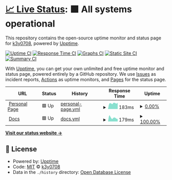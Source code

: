 # [📈 Live Status](https://status.atashfaraz.de): <!--live status--> **🟩 All systems operational**

This repository contains the open-source uptime monitor and status page for [k3y0708](https://status.atashfaraz.de), powered by [Upptime](https://github.com/upptime/upptime).

[![Uptime CI](https://github.com/k3y0708/status/workflows/Uptime%20CI/badge.svg)](https://github.com/k3y0708/status/actions?query=workflow%3A%22Uptime+CI%22)
[![Response Time CI](https://github.com/k3y0708/status/workflows/Response%20Time%20CI/badge.svg)](https://github.com/k3y0708/status/actions?query=workflow%3A%22Response+Time+CI%22)
[![Graphs CI](https://github.com/k3y0708/status/workflows/Graphs%20CI/badge.svg)](https://github.com/k3y0708/status/actions?query=workflow%3A%22Graphs+CI%22)
[![Static Site CI](https://github.com/k3y0708/status/workflows/Static%20Site%20CI/badge.svg)](https://github.com/k3y0708/status/actions?query=workflow%3A%22Static+Site+CI%22)
[![Summary CI](https://github.com/k3y0708/status/workflows/Summary%20CI/badge.svg)](https://github.com/k3y0708/status/actions?query=workflow%3A%22Summary+CI%22)

With [Upptime](https://upptime.js.org), you can get your own unlimited and free uptime monitor and status page, powered entirely by a GitHub repository. We use [Issues](https://github.com/k3y0708/status/issues) as incident reports, [Actions](https://github.com/k3y0708/status/actions) as uptime monitors, and [Pages](https://status.atashfaraz.de) for the status page.

<!--start: status pages-->
<!-- This summary is generated by Upptime (https://github.com/upptime/upptime) -->
<!-- Do not edit this manually, your changes will be overwritten -->
<!-- prettier-ignore -->
| URL | Status | History | Response Time | Uptime |
| --- | ------ | ------- | ------------- | ------ |
| <img alt="" src="https://icons.duckduckgo.com/ip3/atashfaraz.de.ico" height="13"> [Personal Page](https://atashfaraz.de/) | 🟩 Up | [personal-page.yml](https://github.com/k3y0708/status/commits/HEAD/history/personal-page.yml) | <details><summary><img alt="Response time graph" src="./graphs/personal-page/response-time-week.png" height="20"> 183ms</summary><br><a href="https://status.atashfaraz.de/history/personal-page"><img alt="Response time 202" src="https://img.shields.io/endpoint?url=https%3A%2F%2Fraw.githubusercontent.com%2Fk3y0708%2Fstatus%2FHEAD%2Fapi%2Fpersonal-page%2Fresponse-time.json"></a><br><a href="https://status.atashfaraz.de/history/personal-page"><img alt="24-hour response time 222" src="https://img.shields.io/endpoint?url=https%3A%2F%2Fraw.githubusercontent.com%2Fk3y0708%2Fstatus%2FHEAD%2Fapi%2Fpersonal-page%2Fresponse-time-day.json"></a><br><a href="https://status.atashfaraz.de/history/personal-page"><img alt="7-day response time 183" src="https://img.shields.io/endpoint?url=https%3A%2F%2Fraw.githubusercontent.com%2Fk3y0708%2Fstatus%2FHEAD%2Fapi%2Fpersonal-page%2Fresponse-time-week.json"></a><br><a href="https://status.atashfaraz.de/history/personal-page"><img alt="30-day response time 203" src="https://img.shields.io/endpoint?url=https%3A%2F%2Fraw.githubusercontent.com%2Fk3y0708%2Fstatus%2FHEAD%2Fapi%2Fpersonal-page%2Fresponse-time-month.json"></a><br><a href="https://status.atashfaraz.de/history/personal-page"><img alt="1-year response time 200" src="https://img.shields.io/endpoint?url=https%3A%2F%2Fraw.githubusercontent.com%2Fk3y0708%2Fstatus%2FHEAD%2Fapi%2Fpersonal-page%2Fresponse-time-year.json"></a></details> | <details><summary><a href="https://status.atashfaraz.de/history/personal-page">0.00%</a></summary><a href="https://status.atashfaraz.de/history/personal-page"><img alt="All-time uptime 53.03%" src="https://img.shields.io/endpoint?url=https%3A%2F%2Fraw.githubusercontent.com%2Fk3y0708%2Fstatus%2FHEAD%2Fapi%2Fpersonal-page%2Fuptime.json"></a><br><a href="https://status.atashfaraz.de/history/personal-page"><img alt="24-hour uptime 0.00%" src="https://img.shields.io/endpoint?url=https%3A%2F%2Fraw.githubusercontent.com%2Fk3y0708%2Fstatus%2FHEAD%2Fapi%2Fpersonal-page%2Fuptime-day.json"></a><br><a href="https://status.atashfaraz.de/history/personal-page"><img alt="7-day uptime 0.00%" src="https://img.shields.io/endpoint?url=https%3A%2F%2Fraw.githubusercontent.com%2Fk3y0708%2Fstatus%2FHEAD%2Fapi%2Fpersonal-page%2Fuptime-week.json"></a><br><a href="https://status.atashfaraz.de/history/personal-page"><img alt="30-day uptime 0.00%" src="https://img.shields.io/endpoint?url=https%3A%2F%2Fraw.githubusercontent.com%2Fk3y0708%2Fstatus%2FHEAD%2Fapi%2Fpersonal-page%2Fuptime-month.json"></a><br><a href="https://status.atashfaraz.de/history/personal-page"><img alt="1-year uptime 15.79%" src="https://img.shields.io/endpoint?url=https%3A%2F%2Fraw.githubusercontent.com%2Fk3y0708%2Fstatus%2FHEAD%2Fapi%2Fpersonal-page%2Fuptime-year.json"></a></details>
| <img alt="" src="https://icons.duckduckgo.com/ip3/docs.atashfaraz.de.ico" height="13"> [Docs](https://docs.atashfaraz.de/) | 🟩 Up | [docs.yml](https://github.com/k3y0708/status/commits/HEAD/history/docs.yml) | <details><summary><img alt="Response time graph" src="./graphs/docs/response-time-week.png" height="20"> 179ms</summary><br><a href="https://status.atashfaraz.de/history/docs"><img alt="Response time 226" src="https://img.shields.io/endpoint?url=https%3A%2F%2Fraw.githubusercontent.com%2Fk3y0708%2Fstatus%2FHEAD%2Fapi%2Fdocs%2Fresponse-time.json"></a><br><a href="https://status.atashfaraz.de/history/docs"><img alt="24-hour response time 227" src="https://img.shields.io/endpoint?url=https%3A%2F%2Fraw.githubusercontent.com%2Fk3y0708%2Fstatus%2FHEAD%2Fapi%2Fdocs%2Fresponse-time-day.json"></a><br><a href="https://status.atashfaraz.de/history/docs"><img alt="7-day response time 179" src="https://img.shields.io/endpoint?url=https%3A%2F%2Fraw.githubusercontent.com%2Fk3y0708%2Fstatus%2FHEAD%2Fapi%2Fdocs%2Fresponse-time-week.json"></a><br><a href="https://status.atashfaraz.de/history/docs"><img alt="30-day response time 201" src="https://img.shields.io/endpoint?url=https%3A%2F%2Fraw.githubusercontent.com%2Fk3y0708%2Fstatus%2FHEAD%2Fapi%2Fdocs%2Fresponse-time-month.json"></a><br><a href="https://status.atashfaraz.de/history/docs"><img alt="1-year response time 198" src="https://img.shields.io/endpoint?url=https%3A%2F%2Fraw.githubusercontent.com%2Fk3y0708%2Fstatus%2FHEAD%2Fapi%2Fdocs%2Fresponse-time-year.json"></a></details> | <details><summary><a href="https://status.atashfaraz.de/history/docs">100.00%</a></summary><a href="https://status.atashfaraz.de/history/docs"><img alt="All-time uptime 100.00%" src="https://img.shields.io/endpoint?url=https%3A%2F%2Fraw.githubusercontent.com%2Fk3y0708%2Fstatus%2FHEAD%2Fapi%2Fdocs%2Fuptime.json"></a><br><a href="https://status.atashfaraz.de/history/docs"><img alt="24-hour uptime 100.00%" src="https://img.shields.io/endpoint?url=https%3A%2F%2Fraw.githubusercontent.com%2Fk3y0708%2Fstatus%2FHEAD%2Fapi%2Fdocs%2Fuptime-day.json"></a><br><a href="https://status.atashfaraz.de/history/docs"><img alt="7-day uptime 100.00%" src="https://img.shields.io/endpoint?url=https%3A%2F%2Fraw.githubusercontent.com%2Fk3y0708%2Fstatus%2FHEAD%2Fapi%2Fdocs%2Fuptime-week.json"></a><br><a href="https://status.atashfaraz.de/history/docs"><img alt="30-day uptime 100.00%" src="https://img.shields.io/endpoint?url=https%3A%2F%2Fraw.githubusercontent.com%2Fk3y0708%2Fstatus%2FHEAD%2Fapi%2Fdocs%2Fuptime-month.json"></a><br><a href="https://status.atashfaraz.de/history/docs"><img alt="1-year uptime 100.00%" src="https://img.shields.io/endpoint?url=https%3A%2F%2Fraw.githubusercontent.com%2Fk3y0708%2Fstatus%2FHEAD%2Fapi%2Fdocs%2Fuptime-year.json"></a></details>

<!--end: status pages-->

[**Visit our status website →**](https://status.atashfaraz.de)

## 📄 License

- Powered by: [Upptime](https://github.com/upptime/upptime)
- Code: [MIT](./LICENSE) © [k3y0708](https://status.atashfaraz.de)
- Data in the `./history` directory: [Open Database License](https://opendatacommons.org/licenses/odbl/1-0/)
